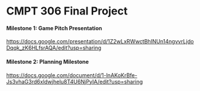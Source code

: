 # CMPT 306 Final Project

#### Milestone 1: Game Pitch Presentation  
https://docs.google.com/presentation/d/1Z2wLxRWwctBhINUn14ngvvrLjdoDqqk_zK6HLfsrAQA/edit?usp=sharing

#### Milestone 2: Planning Milestone  
https://docs.google.com/document/d/1-lnAKoKrBfe-Js3vhaG3rd6xldwjhelu8T4U6NjPyIA/edit?usp=sharing


